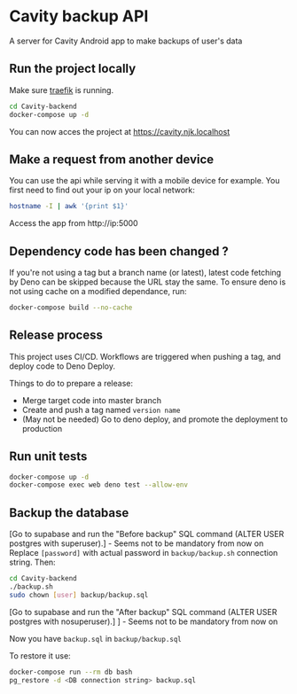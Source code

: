 # Cavity backup API
A server for Cavity Android app to make backups of user's data

## Run the project locally
Make sure [traefik](https://github.com/ninjinskii/traefik) is running.

```bash
cd Cavity-backend
docker-compose up -d
```

You can now acces the project at https://cavity.njk.localhost

## Make a request from another device
You can use the api while serving it with a mobile device for example.
You first need to find out your ip on your local network:

```bash
hostname -I | awk '{print $1}'
```

Access the app from http://ip:5000

## Dependency code has been changed ?
If you're not using a tag but a branch name (or latest), latest code fetching by Deno can be skipped because the URL stay the same.
To ensure deno is not using cache on a modified dependance, run:
```bash
docker-compose build --no-cache
```

## Release process
This project uses CI/CD. Workflows are triggered when pushing a tag, and deploy code to Deno Deploy.

Things to do to prepare a release:
  - Merge target code into master branch
  - Create and push a tag named `version name`
  - (May not be needed) Go to deno deploy, and promote the deployment to production

## Run unit tests
```bash
docker-compose up -d
docker-compose exec web deno test --allow-env
```

## Backup the database
[Go to supabase and run the "Before backup" SQL command (ALTER USER postgres with superuser).] - Seems not to be mandatory from now on
Replace `[password]` with actual password in `backup/backup.sh` connection string. Then:
```bash
cd Cavity-backend
./backup.sh
sudo chown [user] backup/backup.sql
```

[Go to supabase and run the "After backup" SQL command (ALTER USER postgres with nosuperuser).] ] - Seems not to be mandatory from now on

Now you have `backup.sql` in `backup/backup.sql`

To restore it use:
```bash
docker-compose run --rm db bash
pg_restore -d <DB connection string> backup.sql
```
